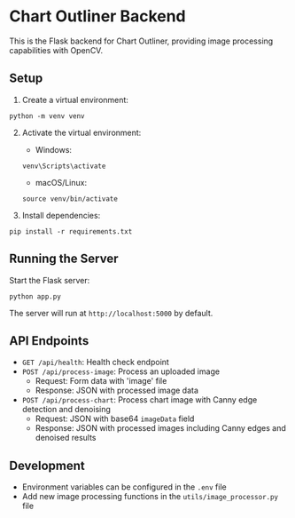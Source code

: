 # Chart Outliner Backend

This is the Flask backend for Chart Outliner, providing image processing capabilities with OpenCV.

## Setup

1. Create a virtual environment:
```
python -m venv venv
```

2. Activate the virtual environment:
   - Windows: 
   ```
   venv\Scripts\activate
   ```
   - macOS/Linux: 
   ```
   source venv/bin/activate
   ```

3. Install dependencies:
```
pip install -r requirements.txt
```

## Running the Server

Start the Flask server:
```
python app.py
```

The server will run at `http://localhost:5000` by default.

## API Endpoints

- `GET /api/health`: Health check endpoint
- `POST /api/process-image`: Process an uploaded image
  - Request: Form data with 'image' file
  - Response: JSON with processed image data
- `POST /api/process-chart`: Process chart image with Canny edge detection and denoising
  - Request: JSON with base64 `imageData` field
  - Response: JSON with processed images including Canny edges and denoised results

## Development

- Environment variables can be configured in the `.env` file
- Add new image processing functions in the `utils/image_processor.py` file 